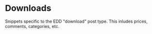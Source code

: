 Downloads
==========

Snippets specific to the EDD "download" post type. This inludes prices, comments, categories, etc.